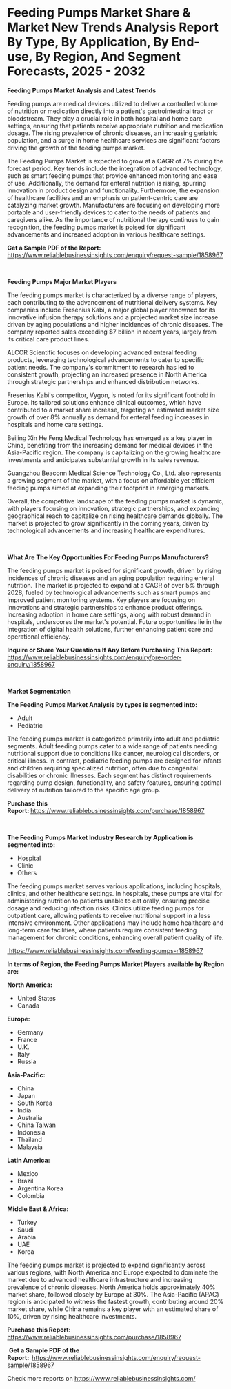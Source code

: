 <p><h1>Feeding Pumps Market Share & Market New Trends Analysis Report By Type, By Application, By End-use, By Region, And Segment Forecasts, 2025 - 2032</h1></p><p><strong>Feeding Pumps Market Analysis and Latest Trends</strong></p>
<p><p>Feeding pumps are medical devices utilized to deliver a controlled volume of nutrition or medication directly into a patient's gastrointestinal tract or bloodstream. They play a crucial role in both hospital and home care settings, ensuring that patients receive appropriate nutrition and medication dosage. The rising prevalence of chronic diseases, an increasing geriatric population, and a surge in home healthcare services are significant factors driving the growth of the feeding pumps market.</p><p>The Feeding Pumps Market is expected to grow at a CAGR of 7% during the forecast period. Key trends include the integration of advanced technology, such as smart feeding pumps that provide enhanced monitoring and ease of use. Additionally, the demand for enteral nutrition is rising, spurring innovation in product design and functionality. Furthermore, the expansion of healthcare facilities and an emphasis on patient-centric care are catalyzing market growth. Manufacturers are focusing on developing more portable and user-friendly devices to cater to the needs of patients and caregivers alike. As the importance of nutritional therapy continues to gain recognition, the feeding pumps market is poised for significant advancements and increased adoption in various healthcare settings.</p></p>
<p><strong>Get a Sample PDF of the Report:&nbsp;</strong> <a href="https://www.reliablebusinessinsights.com/enquiry/request-sample/1858967?utm_campaign=2475&utm_medium=2&utm_source=Github&utm_content=ia&utm_term=19022025&utm_id=feeding-pumps">https://www.reliablebusinessinsights.com/enquiry/request-sample/1858967</a></p>
<p>&nbsp;</p>
<p><strong>Feeding Pumps Major Market Players</strong></p>
<p><p>The feeding pumps market is characterized by a diverse range of players, each contributing to the advancement of nutritional delivery systems. Key companies include Fresenius Kabi, a major global player renowned for its innovative infusion therapy solutions and a projected market size increase driven by aging populations and higher incidences of chronic diseases. The company reported sales exceeding $7 billion in recent years, largely from its critical care product lines.</p><p>ALCOR Scientific focuses on developing advanced enteral feeding products, leveraging technological advancements to cater to specific patient needs. The company's commitment to research has led to consistent growth, projecting an increased presence in North America through strategic partnerships and enhanced distribution networks.</p><p>Fresenius Kabi's competitor, Vygon, is noted for its significant foothold in Europe. Its tailored solutions enhance clinical outcomes, which have contributed to a market share increase, targeting an estimated market size growth of over 8% annually as demand for enteral feeding increases in hospitals and home care settings.</p><p>Beijing Xin He Feng Medical Technology has emerged as a key player in China, benefiting from the increasing demand for medical devices in the Asia-Pacific region. The company is capitalizing on the growing healthcare investments and anticipates substantial growth in its sales revenue.</p><p>Guangzhou Beaconn Medical Science Technology Co., Ltd. also represents a growing segment of the market, with a focus on affordable yet efficient feeding pumps aimed at expanding their footprint in emerging markets.</p><p>Overall, the competitive landscape of the feeding pumps market is dynamic, with players focusing on innovation, strategic partnerships, and expanding geographical reach to capitalize on rising healthcare demands globally. The market is projected to grow significantly in the coming years, driven by technological advancements and increasing healthcare expenditures.</p></p>
<p>&nbsp;</p>
<p><strong>What Are The Key Opportunities For Feeding Pumps Manufacturers?</strong></p>
<p><p>The feeding pumps market is poised for significant growth, driven by rising incidences of chronic diseases and an aging population requiring enteral nutrition. The market is projected to expand at a CAGR of over 5% through 2028, fueled by technological advancements such as smart pumps and improved patient monitoring systems. Key players are focusing on innovations and strategic partnerships to enhance product offerings. Increasing adoption in home care settings, along with robust demand in hospitals, underscores the market's potential. Future opportunities lie in the integration of digital health solutions, further enhancing patient care and operational efficiency.</p></p>
<p><strong>Inquire or Share Your Questions If Any Before Purchasing This Report:</strong> <a href="https://www.reliablebusinessinsights.com/enquiry/pre-order-enquiry/1858967?utm_campaign=2475&utm_medium=2&utm_source=Github&utm_content=ia&utm_term=19022025&utm_id=feeding-pumps">https://www.reliablebusinessinsights.com/enquiry/pre-order-enquiry/1858967</a></p>
<p>&nbsp;</p>
<p><strong>Market Segmentation</strong></p>
<p><strong>The Feeding Pumps Market Analysis by types is segmented into:</strong></p>
<p><ul><li>Adult</li><li>Pediatric</li></ul></p>
<p><p>The feeding pumps market is categorized primarily into adult and pediatric segments. Adult feeding pumps cater to a wide range of patients needing nutritional support due to conditions like cancer, neurological disorders, or critical illness. In contrast, pediatric feeding pumps are designed for infants and children requiring specialized nutrition, often due to congenital disabilities or chronic illnesses. Each segment has distinct requirements regarding pump design, functionality, and safety features, ensuring optimal delivery of nutrition tailored to the specific age group.</p></p>
<p><strong>Purchase this Report:&nbsp;</strong><a href="https://www.reliablebusinessinsights.com/purchase/1858967?utm_campaign=2475&utm_medium=2&utm_source=Github&utm_content=ia&utm_term=19022025&utm_id=feeding-pumps">https://www.reliablebusinessinsights.com/purchase/1858967</a></p>
<p>&nbsp;</p>
<p><strong>The Feeding Pumps Market Industry Research by Application is segmented into:</strong></p>
<p><ul><li>Hospital</li><li>Clinic</li><li>Others</li></ul></p>
<p><p>The feeding pumps market serves various applications, including hospitals, clinics, and other healthcare settings. In hospitals, these pumps are vital for administering nutrition to patients unable to eat orally, ensuring precise dosage and reducing infection risks. Clinics utilize feeding pumps for outpatient care, allowing patients to receive nutritional support in a less intensive environment. Other applications may include home healthcare and long-term care facilities, where patients require consistent feeding management for chronic conditions, enhancing overall patient quality of life.</p></p>
<p><a href="https://www.reliablebusinessinsights.com/feeding-pumps-r1858967?utm_campaign=2475&utm_medium=2&utm_source=Github&utm_content=ia&utm_term=19022025&utm_id=feeding-pumps">&nbsp;https://www.reliablebusinessinsights.com/feeding-pumps-r1858967</a></p>
<p><strong>In terms of Region, the Feeding Pumps Market Players available by Region are:</strong></p>
<p>
    <p> <strong> North America: </strong>
        <ul>
            <li>United States</li>
            <li>Canada</li>
        </ul>
        </p> 
    <p> <strong> Europe: </strong>
        <ul>
            <li>Germany</li>
            <li>France</li>
            <li>U.K.</li>
            <li>Italy</li>
            <li>Russia</li>
        </ul>
        </p> 
    <p> <strong> Asia-Pacific: </strong>
        <ul>
            <li>China</li>
            <li>Japan</li>
            <li>South Korea</li>
            <li>India</li>
            <li>Australia</li>
            <li>China Taiwan</li>
            <li>Indonesia</li>
            <li>Thailand</li>
            <li>Malaysia</li>
        </ul>
        </p> 
    <p> <strong> Latin America: </strong>
        <ul>
            <li>Mexico</li>
            <li>Brazil</li>
            <li>Argentina Korea</li>
            <li>Colombia</li>
        </ul>
        </p> 
    <p> <strong> Middle East & Africa: </strong>
        <ul>
            <li>Turkey</li>
            <li>Saudi</li>
            <li>Arabia</li>
            <li>UAE</li>
            <li>Korea</li>
        </ul>
    </p>
    </p>
<p><p>The feeding pumps market is projected to expand significantly across various regions, with North America and Europe expected to dominate the market due to advanced healthcare infrastructure and increasing prevalence of chronic diseases. North America holds approximately 40% market share, followed closely by Europe at 30%. The Asia-Pacific (APAC) region is anticipated to witness the fastest growth, contributing around 20% market share, while China remains a key player with an estimated share of 10%, driven by rising healthcare investments.</p></p>
<p><strong>Purchase this Report: </strong><a href="https://www.reliablebusinessinsights.com/purchase/1858967?utm_campaign=2475&utm_medium=2&utm_source=Github&utm_content=ia&utm_term=19022025&utm_id=feeding-pumps">https://www.reliablebusinessinsights.com/purchase/1858967</a></p>
<p>&nbsp;<strong>Get a Sample PDF of the Report:&nbsp;&nbsp;</strong><a href="https://www.reliablebusinessinsights.com/enquiry/request-sample/1858967?utm_campaign=2475&utm_medium=2&utm_source=Github&utm_content=ia&utm_term=19022025&utm_id=feeding-pumps">https://www.reliablebusinessinsights.com/enquiry/request-sample/1858967</a></p>
<p><strong></strong></p>
<p>Check more reports on <a href="https://www.reliablebusinessinsights.com/?utm_campaign=2475&utm_medium=2&utm_source=Github&utm_content=ia&utm_term=19022025&utm_id=feeding-pumps">https://www.reliablebusinessinsights.com/</a></p>